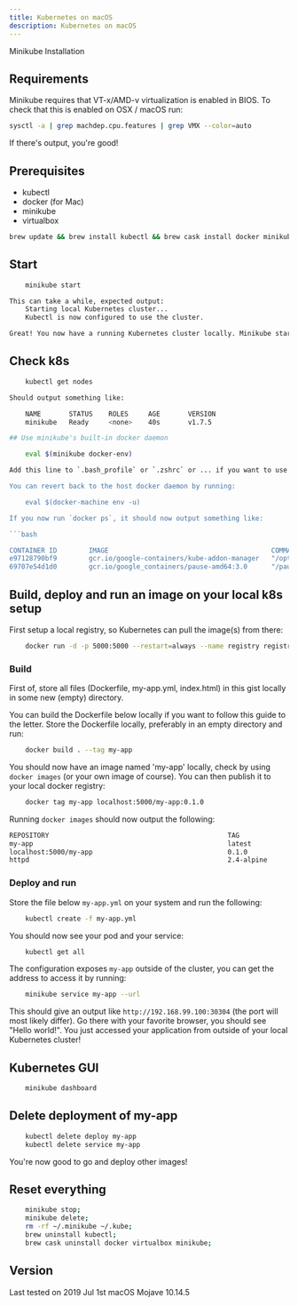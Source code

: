 ```yaml
---
title: Kubernetes on macOS
description: Kubernetes on macOS
---
```


Minikube Installation

## Requirements

Minikube requires that VT-x/AMD-v virtualization is enabled in BIOS. To check that this is enabled on OSX / macOS run:

```bash
sysctl -a | grep machdep.cpu.features | grep VMX --color=auto
```

If there's output, you're good!

## Prerequisites

- kubectl
- docker (for Mac)
- minikube
- virtualbox

```bash
brew update && brew install kubectl && brew cask install docker minikube virtualbox
```

## Start

```bash
    minikube start

This can take a while, expected output:
    Starting local Kubernetes cluster...
    Kubectl is now configured to use the cluster.

Great! You now have a running Kubernetes cluster locally. Minikube started a virtual machine for you, and a Kubernetes cluster is now running in that VM.

```

## Check k8s

```bash
    kubectl get nodes

Should output something like:

    NAME       STATUS    ROLES     AGE       VERSION
    minikube   Ready     <none>    40s       v1.7.5

## Use minikube's built-in docker daemon

    eval $(minikube docker-env)

Add this line to `.bash_profile` or `.zshrc` or ... if you want to use minikube's daemon by default (or if you do not want to set this every time you open a new terminal).

You can revert back to the host docker daemon by running:

    eval $(docker-machine env -u)

If you now run `docker ps`, it should now output something like:

```bash

CONTAINER ID        IMAGE                                         COMMAND                 CREATED             STATUS              PORTS               NAMES
e97128790bf9        gcr.io/google-containers/kube-addon-manager   "/opt/kube-addons.sh"   22 seconds ago      Up 22 seconds                           k8s_kube-addon-manager_kube-addon-manager-minikube_kube-system_c654b2f084cf26941c334a2c3d6db53d_0
69707e54d1d0        gcr.io/google_containers/pause-amd64:3.0      "/pause"                33 seconds ago      Up 33 seconds                           k8s_POD_kube-addon-manager-minikube_kube-system_c654b2f084cf26941c334a2c3d6db53d_0

```

## Build, deploy and run an image on your local k8s setup

First setup a local registry, so Kubernetes can pull the image(s) from there:

```bash
    docker run -d -p 5000:5000 --restart=always --name registry registry:2
```

### Build

First of, store all files (Dockerfile, my-app.yml, index.html) in this gist locally in some new (empty) directory.

You can build the Dockerfile below locally if you want to follow this guide to the letter. Store the Dockerfile locally, preferably in an empty directory and run:

```bash
    docker build . --tag my-app
```

You should now have an image named 'my-app' locally, check by using `docker images` (or your own image of course). You can then publish it to your local docker registry:

```bash
    docker tag my-app localhost:5000/my-app:0.1.0
```

Running `docker images` should now output the following:

```bash
REPOSITORY                                             TAG                 IMAGE ID            CREATED             SIZE
my-app                                                 latest              cc949ad8c8d3        44 seconds ago      89.3MB
localhost:5000/my-app                                  0.1.0               cc949ad8c8d3        44 seconds ago      89.3MB
httpd                                                  2.4-alpine          fe26194c0b94        7 days ago          89.3MB

```

### Deploy and run

Store the file below `my-app.yml` on your system and run the following:

```bash
    kubectl create -f my-app.yml
```

You should now see your pod and your service:

```bash
    kubectl get all
```

The configuration exposes `my-app` outside of the cluster, you can get the address to access it by running:

```bash
    minikube service my-app --url
```

This should give an output like `http://192.168.99.100:30304` (the port will most likely differ). Go there with your favorite browser, you should see "Hello world!". You just accessed your application from outside of your local Kubernetes cluster!

## Kubernetes GUI

```bash
    minikube dashboard
```

## Delete deployment of my-app

```bash
    kubectl delete deploy my-app
    kubectl delete service my-app
```

You're now good to go and deploy other images!

## Reset everything

```bash
    minikube stop;
    minikube delete;
    rm -rf ~/.minikube ~/.kube;
    brew uninstall kubectl;
    brew cask uninstall docker virtualbox minikube;
```

## Version

Last tested on 2019 Jul 1st
macOS Mojave 10.14.5
